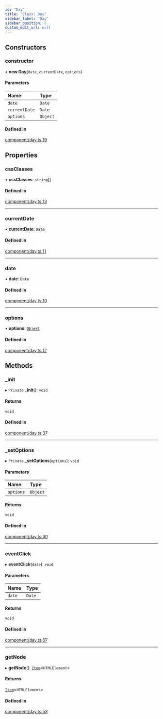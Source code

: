 ```yaml
---
id: "Day"
title: "Class: Day"
sidebar_label: "Day"
sidebar_position: 0
custom_edit_url: null
---
```


## Constructors

### constructor

• **new Day**(`date`, `currentDate`, `options`)

#### Parameters

| Name | Type |
| :------ | :------ |
| `date` | `Date` |
| `currentDate` | `Date` |
| `options` | `Object` |

#### Defined in

[component/day.ts:19](https://bitbucket.org/siposdani87/sui-js/src/412afc3/src/component/day.ts#lines-19)

## Properties

### cssClasses

• **cssClasses**: `string`[]

#### Defined in

[component/day.ts:13](https://bitbucket.org/siposdani87/sui-js/src/412afc3/src/component/day.ts#lines-13)

___

### currentDate

• **currentDate**: `Date`

#### Defined in

[component/day.ts:11](https://bitbucket.org/siposdani87/sui-js/src/412afc3/src/component/day.ts#lines-11)

___

### date

• **date**: `Date`

#### Defined in

[component/day.ts:10](https://bitbucket.org/siposdani87/sui-js/src/412afc3/src/component/day.ts#lines-10)

___

### options

• **options**: [`Objekt`](Objekt.md)

#### Defined in

[component/day.ts:12](https://bitbucket.org/siposdani87/sui-js/src/412afc3/src/component/day.ts#lines-12)

## Methods

### \_init

▸ `Private` **_init**(): `void`

#### Returns

`void`

#### Defined in

[component/day.ts:37](https://bitbucket.org/siposdani87/sui-js/src/412afc3/src/component/day.ts#lines-37)

___

### \_setOptions

▸ `Private` **_setOptions**(`options`): `void`

#### Parameters

| Name | Type |
| :------ | :------ |
| `options` | `Object` |

#### Returns

`void`

#### Defined in

[component/day.ts:30](https://bitbucket.org/siposdani87/sui-js/src/412afc3/src/component/day.ts#lines-30)

___

### eventClick

▸ **eventClick**(`date`): `void`

#### Parameters

| Name | Type |
| :------ | :------ |
| `date` | `Date` |

#### Returns

`void`

#### Defined in

[component/day.ts:67](https://bitbucket.org/siposdani87/sui-js/src/412afc3/src/component/day.ts#lines-67)

___

### getNode

▸ **getNode**(): [`Item`](Item.md)<`HTMLElement`\>

#### Returns

[`Item`](Item.md)<`HTMLElement`\>

#### Defined in

[component/day.ts:53](https://bitbucket.org/siposdani87/sui-js/src/412afc3/src/component/day.ts#lines-53)
